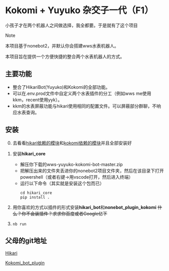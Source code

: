 # Kokomi + Yuyuko 杂交子一代（F1）

小孩子才在两个机器人之间做选择，我全都要。于是就有了这个项目
> [!NOTE]
> 本项目基于nonebot2，并默认你会搭建wws水表机器人。
> 
> 本项目旨在提供一个方便快捷的整合两个水表机器人的方式。


## 主要功能

 - 整合了HikariBot(Yuyuko)和Kokomi的全部功能。
 - 可以在.env.prod文件中自定义两个水表插件的分工（例如wws me使用kkm，recent使用yyk）。
 - kkm的水表屏蔽功能与hikari使用相同的配置文件。可以屏蔽部分群聊，不响应水表查询。


## 安装
0. 去看看[hikari依赖的模块](https://github.com/benx1n/HikariBot#%E5%9C%A8windows%E7%B3%BB%E7%BB%9F%E4%B8%8A%E5%AE%8C%E6%95%B4%E9%83%A8%E7%BD%B2)和[kokomi依赖的模块](https://github.com/SangonomiyaKoko/nonebot_plugin_kokomi#%E7%AC%AC%E4%B8%80%E6%AD%A5-%E9%85%8D%E7%BD%AE%E7%8E%AF%E5%A2%83)并且全部安装好
1. 安装**hikari_core**
   - 解压你下载的wws-yuyuko-kokomi-bot-master.zip
   - 把解压出来的文件夹丢进你的nonebot2项目文件夹，然后在该目录下打开powershell（或者右键→用vscode打开，然后进入终端）
   - 运行以下命令（其实就是安装这个包而已）
     ```
     cd hikari_core
     pip install .
     ```
3. 用你喜欢的方式以插件的形式安装**hikari_bot**和**nonebot_plugin_kokomi** 
~~什么？你不会装插件？求求你百度或者Google亿下~~

4. ```nb run```


## 父母的git地址

[Hikari](https://github.com/benx1n/HikariBot)

[Kokomi_bot_plugin](https://github.com/SangonomiyaKoko/nonebot_plugin_kokomi)
